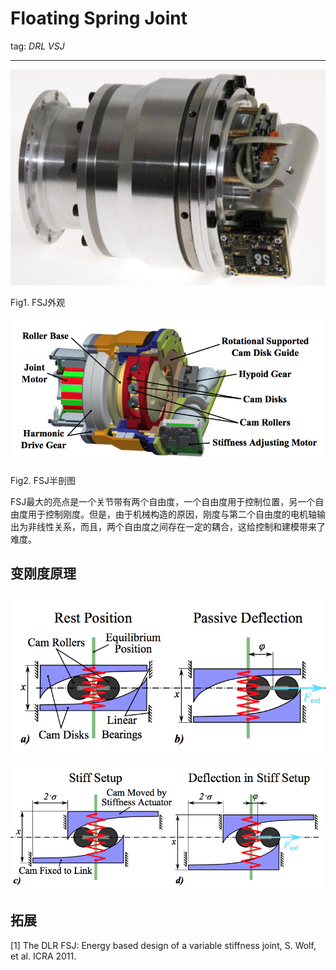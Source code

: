 # Floating Spring Joint

tag: *DRL* *VSJ* 

---
![FSJ1](../meta/pic/FSJ1.png)

Fig1. FSJ外观

![FSJ2](../meta/pic/FSJ2.png)

Fig2. FSJ半剖图

FSJ最大的亮点是一个关节带有两个自由度，一个自由度用于控制位置，另一个自由度用于控制刚度。但是，由于机械构造的原因，刚度与第二个自由度的电机轴输出为非线性关系，而且，两个自由度之间存在一定的耦合，这给控制和建模带来了难度。

## 变刚度原理
![FSJ3](../meta/pic/FSJ3.png)

![FSJ4](../meta/pic/FSJ4.png)

## 拓展
[1] The DLR FSJ: Energy based design of a variable stiffness joint, S. Wolf, et al. ICRA 2011.